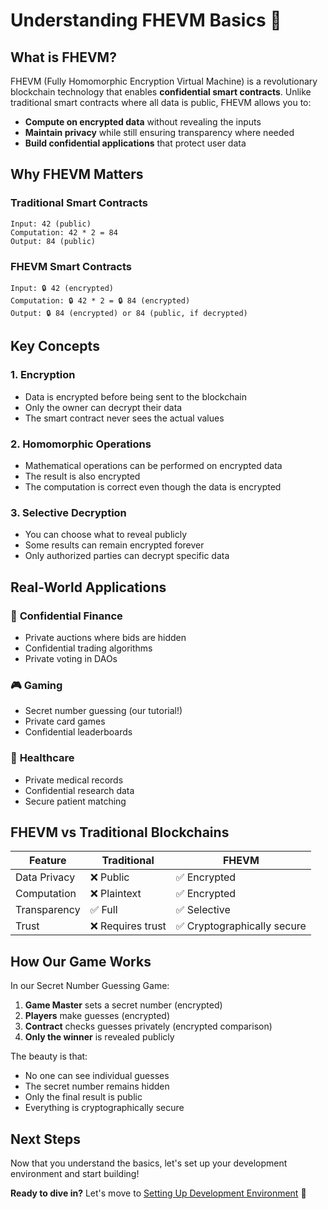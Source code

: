 # Understanding FHEVM Basics 🔐

## What is FHEVM?

FHEVM (Fully Homomorphic Encryption Virtual Machine) is a revolutionary blockchain technology that enables **confidential smart contracts**. Unlike traditional smart contracts where all data is public, FHEVM allows you to:

- **Compute on encrypted data** without revealing the inputs
- **Maintain privacy** while still ensuring transparency where needed
- **Build confidential applications** that protect user data

## Why FHEVM Matters

### Traditional Smart Contracts
```
Input: 42 (public)
Computation: 42 * 2 = 84
Output: 84 (public)
```

### FHEVM Smart Contracts
```
Input: 🔒 42 (encrypted)
Computation: 🔒 42 * 2 = 🔒 84 (encrypted)
Output: 🔒 84 (encrypted) or 84 (public, if decrypted)
```

## Key Concepts

### 1. **Encryption**
- Data is encrypted before being sent to the blockchain
- Only the owner can decrypt their data
- The smart contract never sees the actual values

### 2. **Homomorphic Operations**
- Mathematical operations can be performed on encrypted data
- The result is also encrypted
- The computation is correct even though the data is encrypted

### 3. **Selective Decryption**
- You can choose what to reveal publicly
- Some results can remain encrypted forever
- Only authorized parties can decrypt specific data

## Real-World Applications

### 🏦 **Confidential Finance**
- Private auctions where bids are hidden
- Confidential trading algorithms
- Private voting in DAOs

### 🎮 **Gaming**
- Secret number guessing (our tutorial!)
- Private card games
- Confidential leaderboards

### 🏥 **Healthcare**
- Private medical records
- Confidential research data
- Secure patient matching

## FHEVM vs Traditional Blockchains

| Feature | Traditional | FHEVM |
|---------|-------------|-------|
| Data Privacy | ❌ Public | ✅ Encrypted |
| Computation | ❌ Plaintext | ✅ Encrypted |
| Transparency | ✅ Full | ✅ Selective |
| Trust | ❌ Requires trust | ✅ Cryptographically secure |

## How Our Game Works

In our Secret Number Guessing Game:

1. **Game Master** sets a secret number (encrypted)
2. **Players** make guesses (encrypted)
3. **Contract** checks guesses privately (encrypted comparison)
4. **Only the winner** is revealed publicly

The beauty is that:
- No one can see individual guesses
- The secret number remains hidden
- Only the final result is public
- Everything is cryptographically secure

## Next Steps

Now that you understand the basics, let's set up your development environment and start building!

**Ready to dive in?** Let's move to [Setting Up Development Environment](02-setup.md) 🚀
